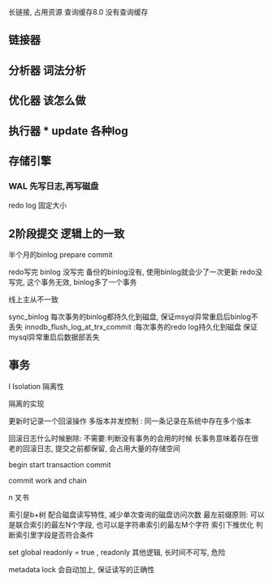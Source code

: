 

长链接, 占用资源
查询缓存8.0 没有查询缓存

## 链接器
## 分析器 词法分析
## 优化器 该怎么做
## 执行器 * update 各种log
## 存储引擎


### WAL 先写日志,再写磁盘
redo log 固定大小

## 2阶段提交 逻辑上的一致
半个月的binlog
prepare
commit

redo写完 binlog 没写完
备份的binlog没有, 使用binlog就会少了一次更新
redo没写完, 这个事务无效, binlog多了一个事务

线上主从不一致


sync_binlog 每次事务的binlog都持久化到磁盘, 保证msyql异常重启后binlog不丢失
innodb_flush_log_at_trx_commit :每次事务的redo log持久化到磁盘 保证mysql异常重启后数据部丢失


## 事务

I Isolation 隔离性

隔离的实现

更新时记录一个回滚操作
多版本并发控制 : 同一条记录在系统中存在多个版本

回滚日志什么时候删除: 不需要:判断没有事务的会用的时候
长事务意味着存在很老的回滚日志, 提交之前都保留, 会占用大量的存储空间

begin
start transaction
commit

commit work and chain


n 叉书

索引是b+树  配合磁盘读写特性, 减少单次查询的磁盘访问次数
最左前缀原则:
    可以是联合索引的最左N个字段, 也可以是字符串索引的最左M个字符
索引下推优化 判断索引里字段是否符合条件

set global readonly = true , readonly 其他逻辑, 长时间不可写, 危险

metadata lock 会自动加上, 保证读写的正确性

